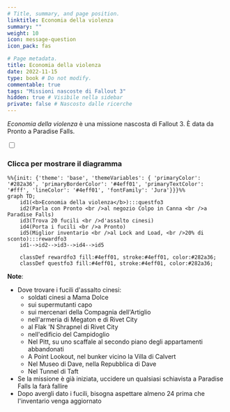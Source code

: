 ```yaml
---
# Title, summary, and page position.
linktitle: Economia della violenza
summary: ""
weight: 10
icon: message-question
icon_pack: fas

# Page metadata.
title: Economia della violenza
date: 2022-11-15
type: book # Do not modify.
commentable: true
tags: "Missioni nascoste di Fallout 3"
hidden: true # Visibile nella sidebar
private: false # Nascosto dalle ricerche
---
```


<div class="fo3">


*Economia della violenza* è una missione nascosta di Fallout 3. È data da Pronto a Paradise Falls.



<section class="chart-collapse">
<input type="checkbox" name="collapse2" id="handle2">
<h3 class="handle">
<label for="handle2">Clicca per mostrare il diagramma</label>
</h3>
<div class="content">

```mermaid
%%{init: {'theme': 'base', 'themeVariables': { 'primaryColor': '#282a36', 'primaryBorderColor': '#4eff01', 'primaryTextColor': '#fff', 'lineColor': '#4eff01', 'fontFamily': 'Jura'}}}%%
graph TD;
    id1(<b>Economia della violenza</b>):::questfo3
    id2(Parla con Pronto <br />al negozio Colpo in Canna <br />a Paradise Falls)
    id3(Trova 20 fucili <br />d'assalto cinesi)
    id4(Porta i fucili <br />a Pronto)
    id5(Miglior inventario <br />al Lock and Load, <br />20% di sconto):::rewardfo3
    id1-->id2-->id3-->id4-->id5
    
    classDef rewardfo3 fill:#4eff01, stroke:#4eff01, color:#282a36;
    classDef questfo3 fill:#4eff01, stroke:#4eff01, color:#282a36;
```

</div>
</section>

**Note**:
- Dove trovare i fucili d'assalto cinesi:
  - soldati cinesi a Mama Dolce
  - sui supermutanti capo
  - sui mercenari della Compagnia dell'Artiglio
  - nell'armeria di Megaton e di Rivet City
  - al Flak 'N Shrapnel di Rivet City
  - nell'edificio del Campidoglio
  - Nel Pitt, su uno scaffale al secondo piano degli appartamenti abbandonati
  - A Point Lookout, nel bunker vicino la Villa di Calvert
  - Nel Museo di Dave, nella Repubblica di Dave
  - Nel Tunnel di Taft
- Se la missione è già iniziata, uccidere un qualsiasi schiavista a Paradise Falls la farà fallire
- Dopo avergli dato i fucili, bisogna aspettare almeno 24 prima che l'inventario venga aggiornato

</div>